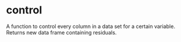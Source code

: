 # control
 A function to control every column in a data set for a certain variable.  
 Returns new data frame containing residuals.
